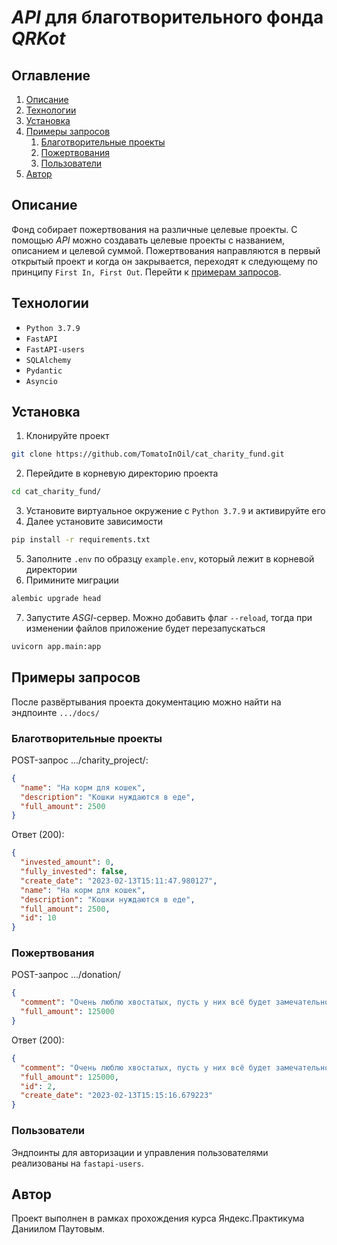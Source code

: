 # *API* для благотворительного фонда *QRKot*
## Оглавление
1. [Описание](https://github.com/TomatoInOil/cat_charity_fund/README.md#описание)
2. [Технологии](https://github.com/TomatoInOil/cat_charity_fund/README.md#технологии)
3. [Установка](https://github.com/TomatoInOil/cat_charity_fund/README.md#установка)
4. [Примеры запросов](https://github.com/TomatoInOil/cat_charity_fund/README.md#примеры-запросов)
    1. [Благотворительные проекты](https://github.com/TomatoInOil/cat_charity_fund/README.md#благотворительные-проекты)
    2. [Пожертвования](https://github.com/TomatoInOil/cat_charity_fund/README.md#пожертвования)
    3. [Пользователи](https://github.com/TomatoInOil/cat_charity_fund/README.md#пользователи)
5. [Автор](https://github.com/TomatoInOil/cat_charity_fund/README.md#автор)
## Описание
Фонд собирает пожертвования на различные целевые проекты. С помощью *API* можно создавать целевые проекты с названием, описанием и целевой суммой. Пожертвования направляются в первый открытый проект и когда он закрывается, переходят к следующему по принципу `First In, First Out`. Перейти к [примерам запросов](https://github.com/TomatoInOil/cat_charity_fund/README.md#примеры-запросов).
## Технологии
- `Python 3.7.9`
- `FastAPI`
- `FastAPI-users`
- `SQLAlchemy`
- `Pydantic`
- `Asyncio`
## Установка
1. Клонируйте проект 
```BASH
git clone https://github.com/TomatoInOil/cat_charity_fund.git
```
2. Перейдите в корневую директорию проекта 
```BASH
cd cat_charity_fund/
```
3. Установите виртуальное окружение с `Python 3.7.9` и активируйте его  
4. Далее установите зависимости 
```BASH
pip install -r requirements.txt
```
5. Заполните `.env` по образцу `example.env`, который лежит в корневой директории    
6. Примините миграции
```BASH
alembic upgrade head
```
7. Запустите *ASGI*-сервер. Можно добавить флаг `--reload`, тогда при изменении файлов приложение будет перезапускаться
```BASH
uvicorn app.main:app
```
## Примеры запросов
После развёртывания проекта документацию можно найти на эндпоинте `.../docs/`
### Благотворительные проекты
POST-запрос .../charity_project/:
```JSON
{
  "name": "На корм для кошек",
  "description": "Кошки нуждаются в еде",
  "full_amount": 2500
}
```
Ответ (200):
```JSON
{
  "invested_amount": 0,
  "fully_invested": false,
  "create_date": "2023-02-13T15:11:47.980127",
  "name": "На корм для кошек",
  "description": "Кошки нуждаются в еде",
  "full_amount": 2500,
  "id": 10
}
```
### Пожертвования
POST-запрос .../donation/
```JSON
{
  "comment": "Очень люблю хвостатых, пусть у них всё будет замечательно",
  "full_amount": 125000
}
```
Ответ (200):
```JSON
{
  "comment": "Очень люблю хвостатых, пусть у них всё будет замечательно",
  "full_amount": 125000,
  "id": 2,
  "create_date": "2023-02-13T15:15:16.679223"
}
```
### Пользователи
Эндпоинты для авторизации и управления пользователями реализованы на `fastapi-users`.
## Автор
Проект выполнен в рамках прохождения курса Яндекс.Практикума Даниилом Паутовым.
